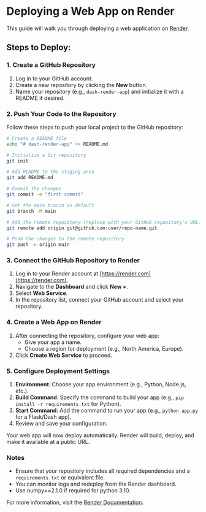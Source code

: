 # Deploying a Web App on Render

This guide will walk you through deploying a web application on [Render](https://render.com).

## Steps to Deploy:

### 1. Create a GitHub Repository
1. Log in to your GitHub account.
2. Create a new repository by clicking the **New** button.
3. Name your repository (e.g., `dash-render-app`) and initialize it with a README if desired.


### 2. Push Your Code to the Repository
Follow these steps to push your local project to the GitHub repository:

```bash
# Create a README file
echo "# dash-render-app" >> README.md

# Initialize a Git repository
git init

# Add README to the staging area
git add README.md

# Commit the changes
git commit -m "first commit"

# Set the main branch as default
git branch -M main

# Add the remote repository (replace with your GitHub repository's URL)
git remote add origin git@github.com:user/repo-name.git

# Push the changes to the remote repository
git push -u origin main
```

### 3. Connect the GitHub Repository to Render
1. Log in to your Render account at [https://render.com](https://render.com).
2. Navigate to the **Dashboard** and click **New +**.
3. Select **Web Service**.
4. In the repository list, connect your GitHub account and select your repository.

### 4. Create a Web App on Render
1. After connecting the repository, configure your web app:
   - Give your app a name.
   - Choose a region for deployment (e.g., North America, Europe).
2. Click **Create Web Service** to proceed.

### 5. Configure Deployment Settings
1. **Environment**: Choose your app environment (e.g., Python, Node.js, etc.).
2. **Build Command**: Specify the command to build your app (e.g., `pip install -r requirements.txt` for Python).
3. **Start Command**: Add the command to run your app (e.g., `python app.py` for a Flask/Dash app).
4. Review and save your configuration.


Your web app will now deploy automatically. Render will build, deploy, and make it available at a public URL.

### Notes
- Ensure that your repository includes all required dependencies and a `requirements.txt` or equivalent file.
- You can monitor logs and redeploy from the Render dashboard.
- Use numpy==2.1.0 if required for python 3.10.

For more information, visit the [Render Documentation](https://render.com/docs).

